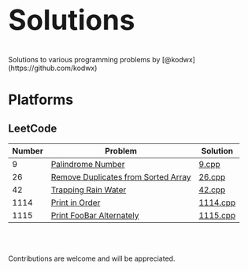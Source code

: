 <h1 style="font-size: 4em;"> Solutions </h1>
Solutions to various programming problems by [@kodwx](https://github.com/kodwx)

<br>

# Platforms

## LeetCode

| Number | Problem | Solution |
|--------|---------|----------|
| 9 | [Palindrome Number](https://leetcode.com/problems/palindrome-number/) | [9.cpp](https://github.com/kodwx/Solutions/blob/main/LeetCode/9.cpp)
| 26 | [Remove Duplicates from Sorted Array](https://leetcode.com/problems/remove-duplicates-from-sorted-array/) | [26.cpp](https://github.com/kodwx/Solutions/blob/main/LeetCode/26.cpp)
| 42 | [Trapping Rain Water](https://leetcode.com/problems/trapping-rain-water) | [42.cpp](https://github.com/kodwx/Solutions/blob/main/LeetCode/42.cpp)
| 1114 | [Print in Order](https://leetcode.com/problems/print-in-order) | [1114.cpp](https://github.com/kodwx/Solutions/blob/main/LeetCode/1114.cpp)
| 1115 | [Print FooBar Alternately](https://leetcode.com/problems/print-foobar-alternately) | [1115.cpp](https://github.com/kodwx/Solutions/blob/main/LeetCode/1115.cpp)


<br> <br>

Contributions are welcome and will be appreciated. 